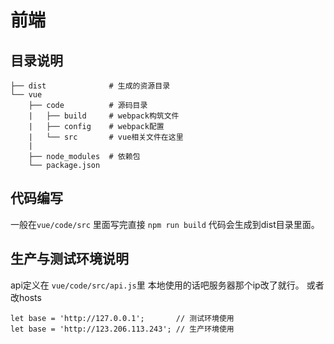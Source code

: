 # 前端

## 目录说明
```
├── dist              # 生成的资源目录
└── vue
    ├── code          # 源码目录
    |   ├── build     # webpack构筑文件
    |   ├── config    # webpack配置
    |   └── src       # vue相关文件在这里
    |
    ├── node_modules  # 依赖包
    └── package.json
```

## 代码编写
一般在`vue/code/src` 里面写完直接 `npm run build` 代码会生成到dist目录里面。

## 生产与测试环境说明
api定义在 `vue/code/src/api.js`里
本地使用的话吧服务器那个ip改了就行。
或者改hosts
```
let base = 'http://127.0.0.1';       // 测试环境使用
let base = 'http://123.206.113.243'; // 生产环境使用
```

